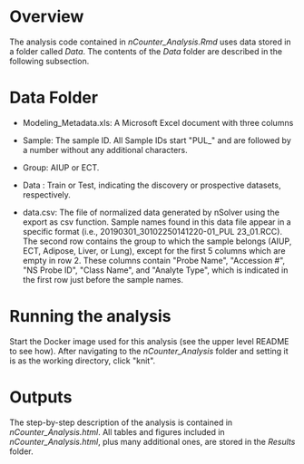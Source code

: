 # Overview


The analysis code contained in *nCounter_Analysis.Rmd* uses data stored in a folder called *Data*. The contents of the *Data* folder are described in the following subsection.


# Data Folder


- Modeling_Metadata.xls: A Microsoft Excel document with three columns
 - Sample: The sample ID. All Sample IDs start "PUL_" and are followed by a number without any additional characters.
  - Group: AIUP or ECT.
  - Data : Train or Test, indicating the discovery or prospective datasets, respectively.


- data.csv: The file of normalized data generated by nSolver using the export as csv function. Sample names found in this data file appear in a specific format (i.e., 20190301_30102250141220-01_PUL 23_01.RCC). The second row contains the group to which the sample belongs (AIUP, ECT, Adipose, Liver, or Lung), except for the first 5 columns which are empty in row 2. These columns contain "Probe Name", "Accession #", "NS Probe ID", "Class Name", and "Analyte Type", which is indicated in the first row just before the sample names.


# Running the analysis


Start the Docker image used for this analysis (see the upper level README to see how). After navigating to the *nCounter_Analysis* folder and setting it is as the working directory, click "knit".


# Outputs


The step-by-step description of the analysis is contained in *nCounter_Analysis.html*. All tables and figures included in *nCounter_Analysis.html*, plus many additional ones, are stored in the *Results* folder.
